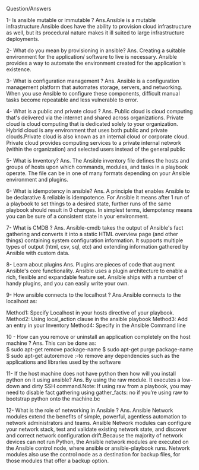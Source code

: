 
Question/Answers

1- Is ansible mutable or immutable ? 
Ans.Ansible is a mutable infrastructure.Ansible does have the ability to provision cloud infrastructure as well, but its procedural nature makes it ill suited to large infrastructure deployments.

2- What do you mean by provisioning in ansible?
Ans. Creating a suitable environment for the application/ software to live is necessary. Ansible provides a way to automate the environment created for the application's existence.

3- What is configuration management ? 
Ans. Ansible is a configuration management platform that automates storage, servers, and networking. When you use Ansible to configure these components, difficult manual tasks become repeatable and less vulnerable to error.

4- What is a public and private cloud ?
Ans. Public cloud is cloud computing that's delivered via the internet and shared across organizations. Private cloud is cloud computing that is dedicated solely to your organization. Hybrid cloud is any environment that uses both public and private clouds.Private cloud is also known as an internal cloud or corporate cloud. Private cloud provides computing services to a private internal network (within the organization) and selected users instead of the general public

5- What is Inventory? 
Ans. The Ansible inventory file defines the hosts and groups of hosts upon which commands, modules, and tasks in a playbook operate. The file can be in one of many formats depending on your Ansible environment and plugins.

6- What is idempotency in ansible? 
Ans. A principle that enables Ansible to be declarative & reliable is idempotence. For Ansible it means after 1 run of a playbook to set things to a desired state, further runs of the same playbook should result in 0 changes. In simplest terms, idempotency means you can be sure of a consistent state in your environment.

7- What is CMDB ?
Ans. Ansible-cmdb takes the output of Ansible's fact gathering and converts it into a static HTML overview page (and other things) containing system configuration information. It supports multiple types of output (html, csv, sql, etc) and extending information gathered by Ansible with custom data.

8- Learn about plugins
Ans. Plugins are pieces of code that augment Ansible's core functionality. Ansible uses a plugin architecture to enable a rich, flexible and expandable feature set. Ansible ships with a number of handy plugins, and you can easily write your own.

9- How ansible connects to the localhost ?
Ans.Ansible connects to the localhost as:

Method1:  Specify Localhost in your hosts directive of your playbook.
Method2:  Using local_action clause in the ansible playbook
Method3:  Add an entry in your Inventory
Method4:  Specify in the Ansible Command line


10 - How can you remove or uninstall an application completely on the host machine ?
Ans. This can be done as:    
$ sudo apt-get remove package-name
$ sudo apt-get purge package-name
$ sudo apt-get autoremove :-to remove any dependencies such as the applications     and libraries used by the software


11- If the host machine does not have python then how will you install python on it using ansible?
Ans. By using the raw module. It executes a low-down and dirty SSH command.Note: If using raw from a playbook, you may need to disable fact gathering using gather_facts:
no if you’re using raw to bootstrap python onto the machine.bc  

12- What is the role of  networking in Ansible ?
Ans. Ansible Network modules extend the benefits of simple, powerful, agentless automation to network administrators and teams. Ansible Network modules can configure your network stack,
test and validate existing network state, and discover and correct network configuration drift.Because the majority of network devices can not run Python, the Ansible network modules are
executed on the Ansible control node, where ansible or ansible-playbook runs. Network modules also use the control node as a destination for backup files, for those modules that offer a backup option.
